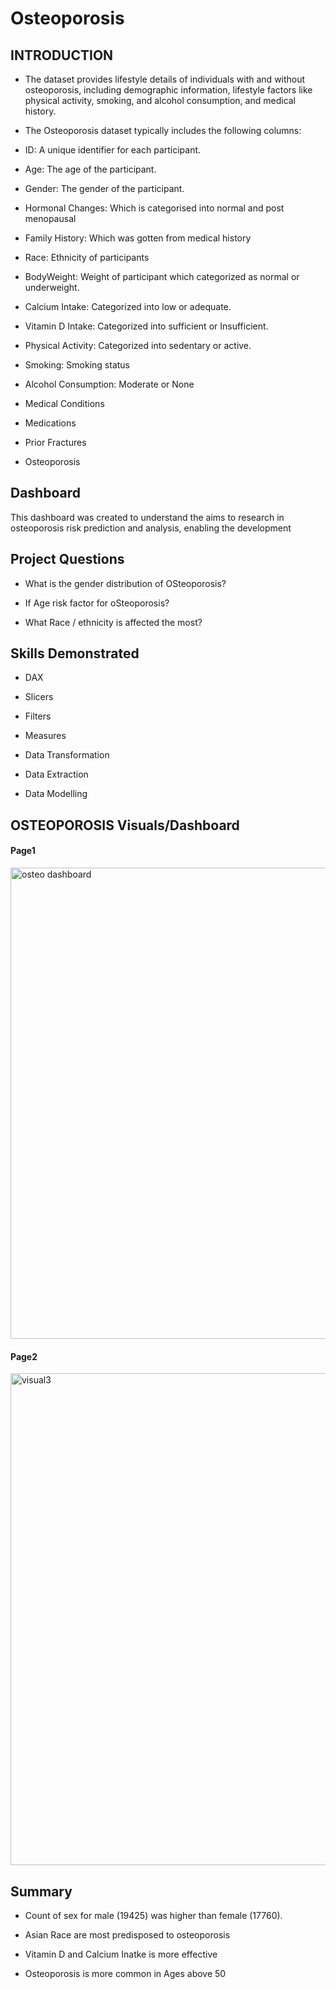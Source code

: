 # Osteoporosis
## INTRODUCTION

- The dataset provides lifestyle details of individuals with and without osteoporosis, including demographic information, lifestyle factors like physical activity, smoking, and alcohol consumption, and medical history.

- The Osteoporosis dataset typically includes the following columns:

 

- ID: A unique identifier for each participant.

 

- Age: The age of the participant.

 

- Gender: The gender of the participant.

 

- Hormonal Changes: Which is categorised into normal and  post menopausal

 

- Family History: Which was gotten from medical history

 

- Race:  Ethnicity of participants

 

- BodyWeight: Weight of participant which categorized as normal or underweight.

 

- Calcium Intake: Categorized into low or adequate.

 

- Vitamin D Intake: Categorized into sufficient or Insufficient.

 

- Physical Activity: Categorized into sedentary or active.

 

- Smoking: Smoking status

 

- Alcohol Consumption: Moderate or None

 

- Medical Conditions

 

- Medications

 

- Prior Fractures

 

- Osteoporosis

## Dashboard

This dashboard was created to understand the aims to research in osteoporosis risk prediction and analysis, enabling the development

 

## Project Questions

 

- What is the gender distribution of OSteoporosis?

- If Age risk factor for oSteoporosis?

- What  Race / ethnicity is affected the most?

 

 

## Skills Demonstrated

- DAX

- Slicers

- Filters

- Measures

- Data Transformation

- Data Extraction

- Data Modelling

 

## OSTEOPOROSIS Visuals/Dashboard

#### Page1

 

<img width="754" alt="osteo dashboard" src="https://github.com/Milaabo/OSTEOPOROSIS/assets/166234463/347978d4-00bb-4c2e-a82a-b2f79d0b59db">

 

 

#### Page2

 

<img width="787" alt="visual3" src="https://github.com/Milaabo/OSTEOPOROSIS/assets/166234463/9b6919fe-6181-4bf0-bac1-7619fc4a9657">

 

 

## Summary

- ﻿Count of sex for male (19425) was higher than female (17760).

- Asian Race are most predisposed to osteoporosis

- Vitamin D and Calcium Inatke is more effective

- Osteoporosis is more common in Ages above 50




 

